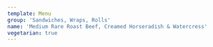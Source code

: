```yaml
---
template: Menu
group: 'Sandwiches, Wraps, Rolls'
name: 'Medium Rare Roast Beef, Creamed Horseradish & Watercress'
vegetarian: true
---
```

